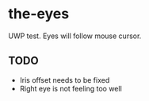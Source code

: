 # the-eyes
UWP test. Eyes will follow mouse cursor.

## TODO
* Iris offset needs to be fixed
* Right eye is not feeling too well